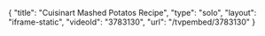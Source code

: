 {
    "title": "Cuisinart Mashed Potatos Recipe",
    "type": "solo",
    "layout": "iframe-static",
    "videoId": "3783130",
    "url": "\/tvpembed\/3783130"
}